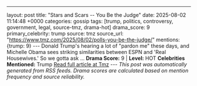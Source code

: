 ---
layout: post
title: "Stars and Scars -- You Be the Judge"
date: 2025-08-02 11:14:48 +0000
categories: gossip
tags: [trump, politics, controversy, government, legal, source-tmz, drama-hot]
drama_score: 9
primary_celebrity: trump
source: tmz
source_url: "https://www.tmz.com/2025/08/02/polls-you-be-the-judge/"
mentions: {trump: 9} --- Donald Trump's hearing a lot of "pardon me" these days, and Michelle Obama sees striking similarities between ESPN and 'Real Housewives.' So we gotta ask ... **Drama Score:** 9 | **Level:** HOT **Celebrities Mentioned:** Trump [Read full article at Tmz](https://www.tmz.com/2025/08/02/polls-you-be-the-judge/) --- *This post was automatically generated from RSS feeds. Drama scores are calculated based on mention frequency and source reliability.*